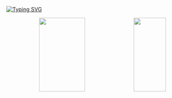 
[![Typing SVG](https://readme-typing-svg.herokuapp.com/?color=00ffd2&size=35&center=true&vCenter=true&width=1000&lines=Hi,+my+name+is+Vinicius+Henrique;I'm+17+years+old;I'm+from+Brasil,+SP;I+study+systems+development+at+Etec;Be+Welcome!+:%29)](https://git.io/typing-svg)


<div align="center">  
  <img width="49%" height="195px" src="https://github-readme-stats.vercel.app/api?username=Vihenrie&hide_border=true&show_icons=true&theme=github_dark"/>
  <img width="41%" height="195px" src="https://github-readme-stats.vercel.app/api/top-langs/?username=Vihenrie&layout=compact&hide_border=true&theme=github_dark"/>
</div>
